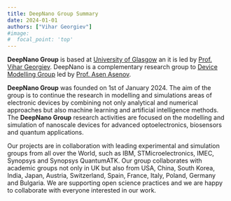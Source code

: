 ```yaml
---
title: DeepNano Group Summary
date: 2024-01-01
authors: ["Vihar Georgiev"]
#image:
#  focal_point: 'top'
---
```


**DeepNano Group** is based at [University of Glasgow](https://www.gla.ac.uk/) an it is led by [Prof. Vihar Georgiev](https://www.gla.ac.uk/schools/engineering/staff/vihargeorgiev/#). DeepNano is a complementary research group to [Device Modelling Group](https://www.gla.ac.uk/research/az/devmod/) led by [Prof. Asen Asenov](https://www.gla.ac.uk/schools/engineering/staff/asenasenov/). 

**DeepNano Group** was founded on 1st of January 2024. The aim of the group is to continue the research in modelling and simulations areas of electronic devices by combining not only analytical and numerical approaches but also machine learning and artificial intelligence methods. The **DeepNano Group** research activities are focused on the modelling and simulation of nanoscale devices for advanced optoelectronics, biosensors and quantum applications. 

Our projects are in collaboration with leading experimental and simulation groups from all over the World, such as IBM, STMicroelectronics, IMEC, Synopsys and Synopsys QuantumATK. Our group collaborates with academic groups not only in UK but also from USA, China, South Korea, India, Japan, Austria, Switzerland, Spain, France, Italy, Poland, Germany and Bulgaria. We are supporting open science practices and we are happy to collaborate with everyone interested in our work.

<!--more-->

